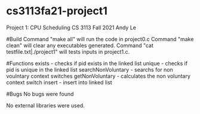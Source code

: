 # cs3113fa21-project1
Project 1: CPU Scheduling
CS 3113 Fall 2021
Andy Le

#Build
Command "make all" will run the code in project0.c
Command "make clean" will clear any executables generated.
Command "cat testfile.txt|./project1" will tests inputs in project1.c.

#Functions
exists - checks if pid exists in the linked list
unique - checks if pid is unique in the linked list
searchNonVoluntary - searchs for non voulntary context switches
getNonVoluntary - calculates the non voluntary context switch
insert - insert into linked list

#Bugs
No bugs were found

No external libraries were used.
